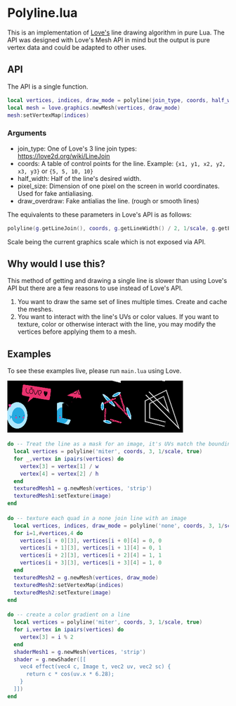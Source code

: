 # Polyline.lua

This is an implementation of [Love's](love2d.org) line drawing algorithm in pure Lua. The API was designed with Love's Mesh API in mind but the output is pure vertex data and could be adapted to other uses.

## API
The API is a single function.
```lua
local vertices, indices, draw_mode = polyline(join_type, coords, half_width, pixel_size, draw_overdraw)
local mesh = love.graphics.newMesh(vertices, draw_mode)
mesh:setVertexMap(indices)
```

### Arguments
* join_type: One of Love's 3 line join types: https://love2d.org/wiki/LineJoin
* coords: A table of control points for the line. Example: `{x1, y1, x2, y2, x3, y3}` or `{5, 5, 10, 10}`
* half_width: Half of the line's desired width.
* pixel_size: Dimension of one pixel on the screen in world coordinates. Used for fake antialiasing.
* draw_overdraw: Fake antialias the line. (rough or smooth lines)

The equivalents to these parameters in Love's API is as follows:
```lua
polyline(g.getLineJoin(), coords, g.getLineWidth() / 2, 1/scale, g.getLineStyle() == 'smooth')
```
Scale being the current graphics scale which is not exposed via API.

## Why would I use this?
This method of getting and drawing a single line is slower than using Love's API but there are a few reasons to use instead of Love's API.

1. You want to draw the same set of lines multiple times. Create and cache the meshes.
2. You want to interact with the line's UVs or color values. If you want to texture, color or otherwise interact with the line, you may modify the vertices before applying them to a mesh.


## Examples

To see these examples live, please run `main.lua` using Love.

![examples](examples.png)

```lua
do -- Treat the line as a mask for an image, it's UVs match the bounding box of the texture
  local vertices = polyline('miter', coords, 3, 1/scale, true)
  for _,vertex in ipairs(vertices) do
    vertex[3] = vertex[1] / w
    vertex[4] = vertex[2] / h
  end
  texturedMesh1 = g.newMesh(vertices, 'strip')
  texturedMesh1:setTexture(image)
end

do -- texture each quad in a none join line with an image
  local vertices, indices, draw_mode = polyline('none', coords, 3, 1/scale, false)
  for i=1,#vertices,4 do
    vertices[i + 0][3], vertices[i + 0][4] = 0, 0
    vertices[i + 1][3], vertices[i + 1][4] = 0, 1
    vertices[i + 2][3], vertices[i + 2][4] = 1, 1
    vertices[i + 3][3], vertices[i + 3][4] = 1, 0
  end
  texturedMesh2 = g.newMesh(vertices, draw_mode)
  texturedMesh2:setVertexMap(indices)
  texturedMesh2:setTexture(image)
end

do -- create a color gradient on a line
  local vertices = polyline('miter', coords, 3, 1/scale, true)
  for i,vertex in ipairs(vertices) do
    vertex[3] = i % 2
  end
  shaderMesh1 = g.newMesh(vertices, 'strip')
  shader = g.newShader([[
    vec4 effect(vec4 c, Image t, vec2 uv, vec2 sc) {
      return c * cos(uv.x * 6.28);
    }
  ]])
end
```
